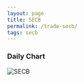 ```yaml
---
layout: page
title: SECB
permalink: /trade-secb/
tags: secb
---
```


### Daily Chart

![SECB](http://www.marketwatch.com/kaavio.Webhost/charts/big.chart?nosettings=1&symb=SECB&uf=7168&type=4&size=3&sid=10332470&style=1013&freq=1&time=8&ma=6&maval=20,50,200&lf=4&lf2=0&lf3=0&height=510&width=720&mocktick=1)
